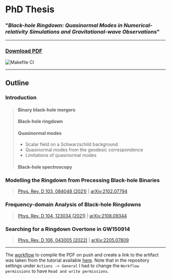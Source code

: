 # PhD Thesis

### "*Black-hole Ringdown: Quasinormal Modes in Numerical-relativity Simulations and Gravitational-wave Observations*"

---

### [Download PDF](https://github.com/EliotFinch/thesis/raw/build/main/main.pdf)
![Makefile CI](https://github.com/eliotfinch/thesis/actions/workflows/makefile.yml/badge.svg)

---

## Outline

### Introduction

> #### Binary black-hole mergers
>
> #### Black-hole ringdown
>
> #### Quasinormal modes
>  - Scalar field on a Schwarzschild background
>  - Quasinormal modes from the geodesic correspondence
>  - Limitations of quasinormal modes
> 
> #### Black-hole spectroscopy
  
### Modelling the Ringdown from Precessing Black-hole Binaries
> [Phys. Rev. D 103, 084048 (2021)](https://journals.aps.org/prd/abstract/10.1103/PhysRevD.103.084048) | [arXiv:2102.07794](https://arxiv.org/abs/2102.07794)

### Frequency-domain Analysis of Black-hole Ringdowns
> [Phys. Rev. D 104, 123034 (2021)](https://journals.aps.org/prd/abstract/10.1103/PhysRevD.104.123034) | [arXiv:2108.09344](https://arxiv.org/abs/2108.09344)

### Searching for a Ringdown Overtone in GW150914
> [Phys. Rev. D 106, 043005 (2022)](https://journals.aps.org/prd/abstract/10.1103/PhysRevD.106.043005) | [arXiv:2205.07809](https://arxiv.org/abs/2205.07809)

---

The [workflow](https://github.com/EliotFinch/thesis/blob/main/.github/workflows/makefile.yml) to compile the PDF on push and create a link to the artifact was taken from the tutorial available [here](https://davidegerosa.com/githubforlatex/). Note that in the repository settings under `Actions -> General` I had to change the `Workflow permissions` to have `Read and write permissions`.
